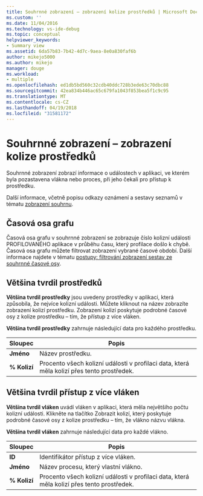 ```yaml
---
title: Souhrnné zobrazení – zobrazení kolize prostředků | Microsoft Docs
ms.custom: ''
ms.date: 11/04/2016
ms.technology: vs-ide-debug
ms.topic: conceptual
helpviewer_keywords:
- Summary view
ms.assetid: 6da57b83-7b42-4d7c-9aea-8e0a830faf6b
author: mikejo5000
ms.author: mikejo
manager: douge
ms.workload:
- multiple
ms.openlocfilehash: ed1db5bd560c32cdb40ddc728b3ede63c70dbc88
ms.sourcegitcommit: 42ea834b446ac65c679fa1043f853bea5f1c9c95
ms.translationtype: MT
ms.contentlocale: cs-CZ
ms.lasthandoff: 04/19/2018
ms.locfileid: "31581172"
---
```

# <a name="summary-view---resource-contention-view"></a>Souhrnné zobrazení – zobrazení kolize prostředků
Souhrnné zobrazení zobrazí informace o událostech v aplikaci, ve kterém byla pozastavena vlákna nebo proces, při jeho čekali pro přístup k prostředku.  
  
 Další informace, včetně popisu odkazy oznámení a sestavy seznamů v tématu [zobrazení souhrnu](../profiling/summary-view.md).  
  
## <a name="timeline-graph"></a>Časová osa grafu  
 Časová osa grafu v souhrnné zobrazení se zobrazuje číslo kolizní události PROFILOVANÉHO aplikace v průběhu času, který profilace došlo k chybě. Časová osa grafu můžete filtrovat zobrazení vybrané časové období. Další informace najdete v tématu [postupy: filtrování zobrazení sestav ze souhrnné časové osy](../profiling/how-to-filter-report-views-from-the-summary-timeline.md).  
  
## <a name="most-contended-resources"></a>Většina tvrdil prostředků  
 **Většina tvrdil prostředky** jsou uvedeny prostředky v aplikaci, která způsobila, že nejvíce kolizní události. Můžete kliknout na název zobrazíte zobrazení kolizí prostředku. Zobrazení kolizí poskytuje podrobné časové osy z kolize prostředku – tím, že přístup z více vláken.  
  
 **Většina tvrdil prostředky** zahrnuje následující data pro každého prostředku.  
  
|Sloupec|Popis|  
|------------|-----------------|  
|**Jméno**|Název prostředku.|  
|**% Kolizí**|Procento všech kolizní události v profilaci data, která měla kolizí přes tento prostředek.|  
  
## <a name="most-contended-thread"></a>Většina tvrdil přístup z více vláken  
 **Většina tvrdil vláken** uvádí vláken v aplikaci, která měla největšího počtu kolizní události. Klikněte na tlačítko Zobrazit kolizí, který poskytuje podrobné časové osy z kolize prostředku – tím, že vlákno názvu vlákna.  
  
 **Většina tvrdil vláken** zahrnuje následující data pro každé vlákno.  
  
|Sloupec|Popis|  
|------------|-----------------|  
|**ID**|Identifikátor přístup z více vláken.|  
|**Jméno**|Název procesu, který vlastní vlákno.|  
|**% Kolizí**|Procento všech kolizní události v profilaci data, která měla kolizí přes tento prostředek.|